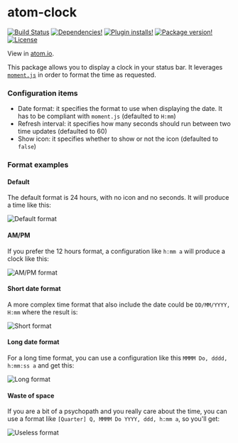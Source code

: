 # atom-clock
[![Build Status](https://img.shields.io/travis/b3by/atom-clock.svg?style=flat-square)](https://travis-ci.org/b3by/atom-clock)
[![Dependencies!](https://img.shields.io/david/b3by/atom-clock.svg?style=flat-square)](https://david-dm.org/b3by/atom-clock)
[![Plugin installs!](https://img.shields.io/apm/dm/atom-clock.svg?style=flat-square)](https://atom.io/packages/atom-clock)
[![Package version!](https://img.shields.io/apm/v/atom-clock.svg?style=flat-square)](https://atom.io/packages/atom-clock)
[![License](https://img.shields.io/apm/l/atom-clock.svg?style=flat-square)](https://github.com/b3by/atom-clock/blob/master/LICENSE.md)

View in [atom.io](https://atom.io/packages/atom-clock).

This package allows you to display a clock in your status bar.
It leverages [`moment.js`](http://momentjs.com/) in order to format
the time as requested.

### Configuration items
* Date format: it specifies the format to use when displaying the date. It has to
be compliant with `moment.js` (defaulted to `H:mm`)
* Refresh interval: it specifies how many seconds should run between two time
updates (defaulted to 60)
* Show icon: it specifies whether to show or not the icon (defaulted to `false`)

### Format examples

#### Default
The default format is 24 hours, with no icon and no seconds. It will produce a
time like this:

![Default format](https://raw.githubusercontent.com/b3by/atom-clock/master/images/default.png?raw=true)

#### AM/PM

If you prefer the 12 hours format, a configuration like `h:mm a` will produce
a clock like this:

![AM/PM format](https://raw.githubusercontent.com/b3by/atom-clock/master/images/ampm.png?raw=true)

#### Short date format
A more complex time format that also include the date could be `DD/MM/YYYY, H:mm`
where the result is:

![Short format](https://raw.githubusercontent.com/b3by/atom-clock/master/images/short.png?raw=true)

#### Long date format
For a long time format, you can use a configuration like this
`MMMM Do, dddd, h:mm:ss a` and get this:

![Long format](https://raw.githubusercontent.com/b3by/atom-clock/master/images/long.png?raw=true)

#### Waste of space
If you are a bit of a psychopath and you really care about the time, you can use
a format like `[Quarter] Q, MMMM Do YYYY, ddd, h:mm a`, so you'll get:

![Useless format](https://raw.githubusercontent.com/b3by/atom-clock/master/images/useless.png?raw=true)
